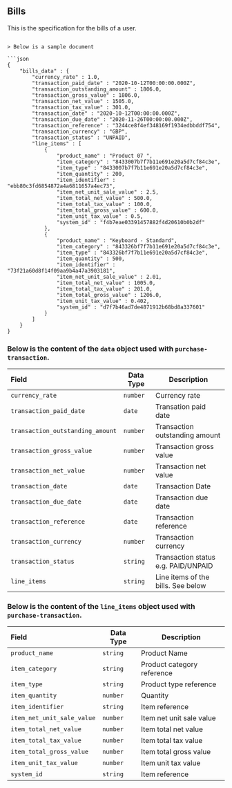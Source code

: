 ## Bills

This is the specification for the bills of a user. 

```

> Below is a sample document

```json
{
    "bills_data" : {
        "currency_rate" : 1.0,
        "transaction_paid_date" : "2020-10-12T00:00:00.000Z",
        "transaction_outstanding_amount" : 1806.0,
        "transaction_gross_value" : 1806.0,
        "transaction_net_value" : 1505.0,
        "transaction_tax_value" : 301.0,
        "transaction_date" : "2020-10-12T00:00:00.000Z",
        "transaction_due_date" : "2020-11-26T00:00:00.000Z",
        "transaction_reference" : "3244ce8f4ef348169f1934edbbddf754",
        "transaction_currency" : "GBP",
        "transaction_status" : "UNPAID",
        "line_items" : [
            {
                "product_name" : "Product 07 ",
                "item_category" : "8433007b7f7b11e691e20a5d7cf84c3e",
                "item_type" : "8433007b7f7b11e691e20a5d7cf84c3e",
                "item_quantity" : 200,
                "item_identifier" : "ebb80c3fd6854872a4a6811657a4ec73",
                "item_net_unit_sale_value" : 2.5,
                "item_total_net_value" : 500.0,
                "item_total_tax_value" : 100.0,
                "item_total_gross_value" : 600.0,
                "item_unit_tax_value" : 0.5,
                "system_id" : "f4b7eae03391457882f4d20610b0b2df"
            },
            {
                "product_name" : "Keyboard - Standard",
                "item_category" : "843326bf7f7b11e691e20a5d7cf84c3e",
                "item_type" : "843326bf7f7b11e691e20a5d7cf84c3e",
                "item_quantity" : 500,
                "item_identifier" : "73f21a60d8f14f09aa9b4a47a3903181",
                "item_net_unit_sale_value" : 2.01,
                "item_total_net_value" : 1005.0,
                "item_total_tax_value" : 201.0,
                "item_total_gross_value" : 1206.0,
                "item_unit_tax_value" : 0.402,
                "system_id" : "d7f7b46ad7de4871912b68bd8a337601"
            }
        ]
    }
}
```

### Below is the content of the `data` object used with `purchase-transaction`.

| Field                | Data Type              | Description                                                                                                 |
| :------------------- | ---------------------- | ------------------------------------------------------------------------------------------------------------|
| `currency_rate`      | `number`               | Currency rate |
| `transaction_paid_date`       | `date`               | Transation paid date  |
| `transaction_outstanding_amount`   | `number`            | Transaction outstanding amount |
| `transaction_gross_value`     | `number`              | Transaction gross value |
| `transaction_net_value`    | `number`               | Transaction net value |
| `transaction_date` | `date` | Transaction Date |
| `transaction_due_date` | `date` | Transaction due date |
| `transaction_reference` | `date` | Transaction reference |
| `transaction_currency` | `number` | Transaction currency |
| `transaction_status` | `string` | Transaction status e.g. PAID/UNPAID |
| `line_items` | `string` | Line items of the bills. See below |

### Below is the content of the `line_items` object used with `purchase-transaction`.

| Field                | Data Type              | Description                                                                                                 |
| :------------------- | ---------------------- | ------------------------------------------------------------------------------------------------------------|
| `product_name`      | `string`               | Product Name |
| `item_category`       | `string`               | Product category reference  |
| `item_type`   | `string`            | Product type reference |
| `item_quantity`     | `number`              | Quantity |
| `item_identifier`    | `string`               | Item reference |
| `item_net_unit_sale_value` | `number` | Item net unit sale value |
| `item_total_net_value` | `number` | Item total net value |
| `item_total_tax_value` | `number` | Item total tax value |
| `item_total_gross_value` | `number` | Item total gross value |
| `item_unit_tax_value` | `number` | Item unit tax value |
| `system_id` | `string` | Item reference |
